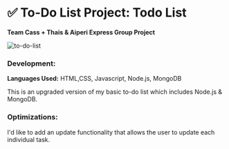 # ✅ To-Do List Project: Todo List
**Team Cass + Thais & Aiperi Express Group Project**

<!-- Build a Emergency Prep List -->

![to-do-list](todolist.png)

### Development:
**Languages Used:**
HTML,CSS, Javascript, Node.js, MongoDB

This is an upgraded version of my basic to-do list which includes Node.js & MongoDB.

### Optimizations:
I'd like to add an update functionality that allows the user to update each individual task.
